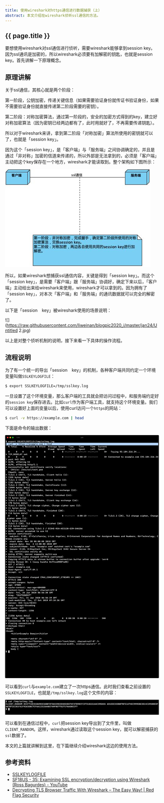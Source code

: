 ```yaml
---
title: 使用wireshark对https通信进行数据捕获（上）
abstract: 本文介绍在wireshark侦听ssl通信的方法。
---
```


## {{ page.title }}

要想使用wireshark对ssl通信进行侦听，需要wireshark能够拿到session key。因为ssl通讯是加密的，所以wireshark必须要有加解密的钥匙，也就是session key。首先讲解一下原理概念。

## 原理讲解

关于ssl通信，其核心就是两个阶段：

第一阶段，公钥加密，传递关键信息（如果需要验证身份就传证书验证身份，如果不需要验证身份就直接传递第二阶段需要的密钥）。

第二阶段：对称加密算法，通过第一阶段的，安全的加密方式得到的key，建立好对称加密算法（因为密钥已经两边都有了，此时用就好了，不再需要传递钥匙）。

所以对于wireshark来讲，拿到第二阶段「对称加密」算法所使用的密钥就可以了，也就是「session key」。

因为这个「session key」，是「客户端」与「服务端」之间协调确定的，并且是通过「非对称」加密的信道来传递的，所以外部是无法拿到的，必须是「客户端」主动把这个key保存在一个地方，wireshark才能读取到。整个架构如下图所示：

![](https://raw.githubusercontent.com/liweinan/blogpic2020_i/master/jan24/Untitled.jpg)

所以，如果wireshark想捕获ssl通信内容，关键是得到「session key」。而这个「session key」，是需要「客户端」跟「服务端」协调好，确定下来以后，「客户端」主动给出来给wireshark来使用，wireshark才可以拿到的。因为拥有了「session key」，对本次「客户端」和「服务端」的通讯数据就可以完全的解密了。

以下是「session　key」被wireshark使用的场景说明：

![](https://raw.githubusercontent.com/liweinan/blogpic2020_i/master/jan24/Untitled 2.jpg)

以上是对整个侦听机制的说明，接下来看一下具体的操作流程。

## 流程说明

为了有一个统一的导出「session　key」的机制，各种客户端共同约定一个环境变量叫做`SSLKEYLOGFILE`：

```bash
$ export SSLKEYLOGFILE=/tmp/sslkey.log
```

一旦设置了这个环境变量，那么客户端的工具就会把访问过程中，和服务端约定好的`session key`保存进去。比如`curl`作为客户端工具，就支持这个环境变量。我们可以设置好上面的变量以后，使用curl访问一个`https`的网站：

```bash
$ curl -v https://example.com | head
```

下面是命令的输出数据：

![](https://raw.githubusercontent.com/liweinan/blogpic2020_i/master/jan24/C90D51A0-001F-4DCE-AF32-D4270EDB0251.png)

可以看到`curl`与`example.com`建立了一次https通信。此时我们查看之前设置的`SSLKEYLOGFILE`，也就是`/tmp/sslkey.log`这个文件的内容：

![](https://raw.githubusercontent.com/liweinan/blogpic2020_i/master/jan24/6A364BF1-2C36-448F-BEE9-A80971DFE3B3.png)

可以看到在通信过程中，`curl`把session key导出到了文件里，叫做`CLIENT_RANDOM`。这样，wireshark通过读取这个session key，就可以解密捕获的`ssl`数据了。

本文的上篇就讲解到这里，在下篇继续介绍wireshark这边的使用方法。

## 参考资料
* [SSLKEYLOGFILE](https://ec.haxx.se/usingcurl/usingcurl-tls/tls-sslkeylogfile)
* [SF18US - 35: Examining SSL encryption/decryption using Wireshark (Ross Bagurdes) - YouTube](https://www.youtube.com/watch?v=0X2BVwNX4ks)
* [Decrypting TLS Browser Traffic With Wireshark – The Easy Way! | Red Flag Security](https://redflagsecurity.net/2019/03/10/decrypting-tls-wireshark/)
